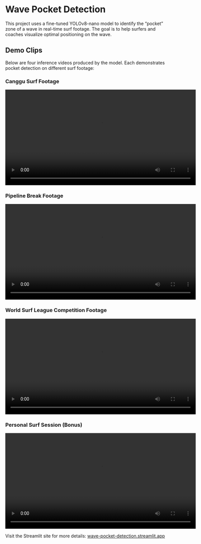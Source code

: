 # Wave Pocket Detection

This project uses a fine-tuned YOLOv8-nano model to identify the “pocket” zone of a wave in real-time surf footage. The goal is to help surfers and coaches visualize optimal positioning on the wave.

## Demo Clips
Below are four inference videos produced by the model. Each demonstrates pocket detection on different surf footage:

### Canggu Surf Footage
<video src="assets/Inference_video.mp4" controls width="600">
Your browser does not support the video tag.
</video>

### Pipeline Break Footage
<video src="assets/pipeline_inference.mp4" controls width="600">
Your browser does not support the video tag.
</video>

### World Surf League Competition Footage
<video src="assets/kanoa_igarashi_surf_video.mp4" controls width="600">
Your browser does not support the video tag.
</video>

### Personal Surf Session (Bonus)
<video src="assets/inference_bonus.mp4" controls width="600">
Your browser does not support the video tag.
</video>

Visit the Streamlit site for more details: [wave-pocket-detection.streamlit.app](https://wave-pocket-detection.streamlit.app/)







